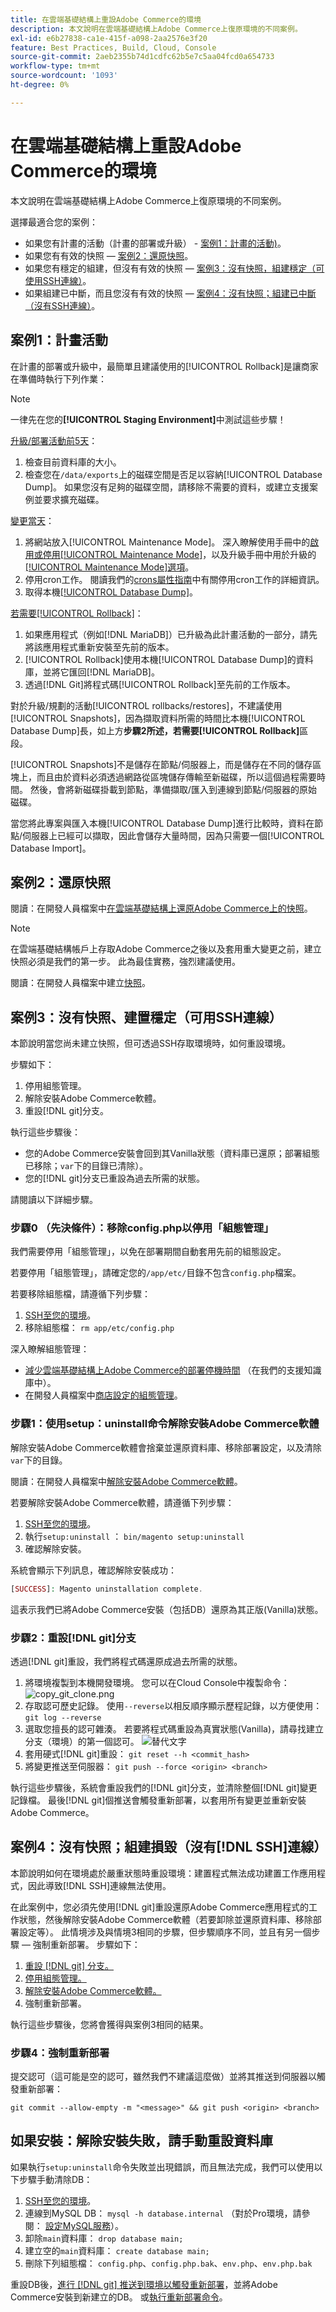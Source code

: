 ```yaml
---
title: 在雲端基礎結構上重設Adobe Commerce的環境
description: 本文說明在雲端基礎結構上Adobe Commerce上復原環境的不同案例。
exl-id: e6b27838-ca1e-415f-a098-2aa2576e3f20
feature: Best Practices, Build, Cloud, Console
source-git-commit: 2aeb2355b74d1cdfc62b5e7c5aa04fcd0a654733
workflow-type: tm+mt
source-wordcount: '1093'
ht-degree: 0%

---
```


# 在雲端基礎結構上重設Adobe Commerce的環境

本文說明在雲端基礎結構上Adobe Commerce上復原環境的不同案例。

選擇最適合您的案例：

* 如果您有計畫的活動（計畫的部署或升級） - [案例1：計畫的活動)](#scen1)。
* 如果您有有效的快照 — [案例2：還原快照](#scen2)。
* 如果您有穩定的組建，但沒有有效的快照 — [案例3：沒有快照，組建穩定（可使用SSH連線）](#scen3)。
* 如果組建已中斷，而且您沒有有效的快照 — [案例4：沒有快照；組建已中斷（沒有SSH連線）](#scen4)。

## 案例1：計畫活動

在計畫的部署或升級中，最簡單且建議使用的[!UICONTROL Rollback]是讓商家在準備時執行下列作業：

>[!NOTE]
>
>一律先在您的&#x200B;**[!UICONTROL Staging Environment]**&#x200B;中測試這些步驟！

<u>升級/部署活動前5天</u>：

1. 檢查目前資料庫的大小。
1. 檢查您在`/data/exports`上的磁碟空間是否足以容納[!UICONTROL Database Dump]。 如果您沒有足夠的磁碟空間，請移除不需要的資料，或建立支援案例並要求擴充磁碟。

<u>變更當天</u>：

1. 將網站放入[!UICONTROL Maintenance Mode]。
深入瞭解使用手冊中的[啟用或停用[!UICONTROL Maintenance Mode]](https://experienceleague.adobe.com/docs/commerce-operations/installation-guide/tutorials/maintenance-mode.html)，以及升級手冊中用於升級的[[!UICONTROL Maintenance Mode]選項](https://experienceleague.adobe.com/docs/commerce-operations/upgrade-guide/troubleshooting/maintenance-mode-options.html)。
1. 停用cron工作。 閱讀我們的[crons屬性指南](<https://experienceleague.adobe.com/en/docs/commerce-cloud-service/user-guide/configure/app/properties/crons-property#disable-cron-jobs>)中有關停用cron工作的詳細資訊。
1. 取得本機[[!UICONTROL Database Dump]](https://experienceleague.adobe.com/docs/commerce-knowledge-base/kb/how-to/create-database-dump-on-cloud.html)。

<u>若需要[!UICONTROL Rollback]</u>：

1. 如果應用程式（例如[!DNL MariaDB]）已升級為此計畫活動的一部分，請先將該應用程式重新安裝至先前的版本。
1. [!UICONTROL Rollback]使用本機[!UICONTROL Database Dump]的資料庫，並將它匯回[!DNL MariaDB]。
1. 透過[!DNL Git]將程式碼[!UICONTROL Rollback]至先前的工作版本。

對於升級/規劃的活動[!UICONTROL rollbacks/restores]，不建議使用[!UICONTROL Snapshots]，因為擷取資料所需的時間比本機[!UICONTROL Database Dump]長，如上方&#x200B;**步驟2所述，若需要[!UICONTROL Rollback]**&#x200B;區段。

[!UICONTROL Snapshots]不是儲存在節點/伺服器上，而是儲存在不同的儲存區塊上，而且由於資料必須透過網路從區塊儲存傳輸至新磁碟，所以這個過程需要時間。 然後，會將新磁碟掛載到節點，準備擷取/匯入到連線到節點/伺服器的原始磁碟。

當您將此專案與匯入本機[!UICONTROL Database Dump]進行比較時，資料在節點/伺服器上已經可以擷取，因此會儲存大量時間，因為只需要一個[!UICONTROL Database Import]。

## 案例2：還原快照

閱讀：在開發人員檔案中[在雲端基礎結構上還原Adobe Commerce上的快照](https://experienceleague.adobe.com/en/docs/commerce-cloud-service/user-guide/develop/storage/snapshots#restore-snapshot)。

>[!NOTE]
>
>在雲端基礎結構帳戶上存取Adobe Commerce之後以及套用重大變更之前，建立快照必須是我們的第一步。 此為最佳實務，強烈建議使用。

閱讀：在開發人員檔案中建立[快照](https://experienceleague.adobe.com/en/docs/commerce-cloud-service/user-guide/develop/storage/snapshots#create-snapshot)。

## 案例3：沒有快照、建置穩定（可用SSH連線）

本節說明當您尚未建立快照，但可透過SSH存取環境時，如何重設環境。

步驟如下：

1. 停用組態管理。
1. 解除安裝Adobe Commerce軟體。
1. 重設[!DNL git]分支。

執行這些步驟後：

* 您的Adobe Commerce安裝會回到其Vanilla狀態（資料庫已還原；部署組態已移除；`var`下的目錄已清除）。
* 您的[!DNL git]分支已重設為過去所需的狀態。

請閱讀以下詳細步驟。

### 步驟0 （先決條件）：移除config.php以停用「組態管理」

我們需要停用「組態管理」，以免在部署期間自動套用先前的組態設定。

若要停用「組態管理」，請確定您的`/app/etc/`目錄不包含`config.php`檔案。

若要移除組態檔，請遵循下列步驟：

1. [SSH至您的環境](https://experienceleague.adobe.com/docs/commerce-cloud-service/user-guide/develop/secure-connections.html)。
1. 移除組態檔： `rm app/etc/config.php`

深入瞭解組態管理：

* [減少雲端基礎結構上Adobe Commerce的部署停機時間](/help/how-to/general/magento-cloud-reduce-deployment-downtime-with-configuration-management.md) （在我們的支援知識庫中）。
* 在開發人員檔案中[商店設定的組態管理](https://experienceleague.adobe.com/docs/commerce-cloud-service/user-guide/configure-store/store-settings.html)。

### 步驟1：使用setup：uninstall命令解除安裝Adobe Commerce軟體


解除安裝Adobe Commerce軟體會捨棄並還原資料庫、移除部署設定，以及清除`var`下的目錄。

閱讀：在開發人員檔案中[解除安裝Adobe Commerce軟體](https://experienceleague.adobe.com/docs/commerce-operations/installation-guide/tutorials/uninstall.html)。

若要解除安裝Adobe Commerce軟體，請遵循下列步驟：

1. [SSH至您的環境](https://experienceleague.adobe.com/docs/commerce-cloud-service/user-guide/develop/secure-connections.html)。
1. 執行`setup:uninstall` ： `bin/magento setup:uninstall`
1. 確認解除安裝。

系統會顯示下列訊息，確認解除安裝成功：

```php
[SUCCESS]: Magento uninstallation complete.
```

這表示我們已將Adobe Commerce安裝（包括DB）還原為其正版(Vanilla)狀態。

### 步驟2：重設[!DNL git]分支

透過[!DNL git]重設，我們將程式碼還原成過去所需的狀態。

1. 將環境複製到本機開發環境。 您可以在Cloud Console中複製命令：    ![copy_git_clone.png](assets/copy_git_clone.png)
1. 存取認可歷史記錄。 使用`--reverse`以相反順序顯示歷程記錄，以方便使用： `git log --reverse`
1. 選取您擅長的認可雜湊。 若要將程式碼重設為真實狀態(Vanilla)，請尋找建立分支（環境）的第一個認可。
   ![替代文字](image.png)
1. 套用硬式[!DNL git]重設： `git reset --h <commit_hash>`
1. 將變更推送至伺服器： `git push --force <origin> <branch>`

執行這些步驟後，系統會重設我們的[!DNL git]分支，並清除整個[!DNL git]變更記錄檔。 最後[!DNL git]個推送會觸發重新部署，以套用所有變更並重新安裝Adobe Commerce。

## 案例4：沒有快照；組建損毀（沒有[!DNL SSH]連線）

本節說明如何在環境處於嚴重狀態時重設環境：建置程式無法成功建置工作應用程式，因此導致[!DNL SSH]連線無法使用。

在此案例中，您必須先使用[!DNL git]重設還原Adobe Commerce應用程式的工作狀態，然後解除安裝Adobe Commerce軟體（若要卸除並還原資料庫、移除部署設定等）。 此情境涉及與情境3相同的步驟，但步驟順序不同，並且有另一個步驟 — 強制重新部署。 步驟如下：

1. [重設 [!DNL git] 分支。](/help/how-to/general/reset-environment-on-cloud.md#reset-git-branch)
1. [停用組態管理。](/help/how-to/general/reset-environment-on-cloud.md#disable_config_management)
1. [解除安裝Adobe Commerce軟體。](/help/how-to/general/reset-environment-on-cloud.md#setup-uninstall)
1. 強制重新部署。

執行這些步驟後，您將會獲得與案例3相同的結果。

### 步驟4：強制重新部署

提交認可（這可能是空的認可，雖然我們不建議這麼做）並將其推送到伺服器以觸發重新部署：

```git
git commit --allow-empty -m "<message>" && git push <origin> <branch>
```

## 如果安裝：解除安裝失敗，請手動重設資料庫

如果執行`setup:uninstall`命令失敗並出現錯誤，而且無法完成，我們可以使用以下步驟手動清除DB：

1. [SSH至您的環境](https://experienceleague.adobe.com/docs/commerce-cloud-service/user-guide/develop/secure-connections.html)。
1. 連線到MySQL DB： `mysql -h database.internal` （對於Pro環境，請參閱： [設定MySQL服務](https://experienceleague.adobe.com/docs/commerce-cloud-service/user-guide/configure/service/mysql.html)）。
1. 卸除`main`資料庫： `drop database main;`
1. 建立空的`main`資料庫： `create database main;`
1. 刪除下列組態檔： `config.php`、`config.php.bak`、`env.php`、`env.php.bak`

重設DB後，[進行 [!DNL git] 推送到環境以觸發重新部署](https://experienceleague.adobe.com/docs/commerce-operations/configuration-guide/deployment/examples/example-using-cli.html)，並將Adobe Commerce安裝到新建立的DB。 或[執行重新部署命令](https://experienceleague.adobe.com/docs/commerce-cloud-service/user-guide/dev-tools/cloud-cli.html#environment-commands)。
